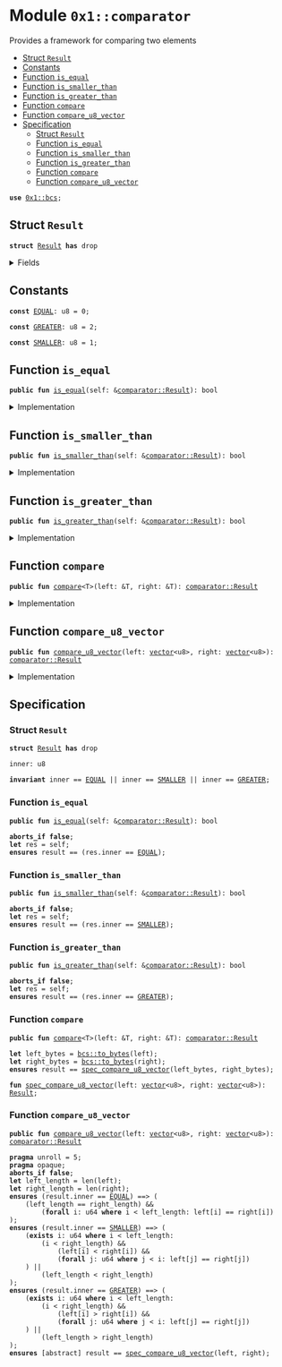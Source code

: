 
<a id="0x1_comparator"></a>

# Module `0x1::comparator`

Provides a framework for comparing two elements


-  [Struct `Result`](#0x1_comparator_Result)
-  [Constants](#@Constants_0)
-  [Function `is_equal`](#0x1_comparator_is_equal)
-  [Function `is_smaller_than`](#0x1_comparator_is_smaller_than)
-  [Function `is_greater_than`](#0x1_comparator_is_greater_than)
-  [Function `compare`](#0x1_comparator_compare)
-  [Function `compare_u8_vector`](#0x1_comparator_compare_u8_vector)
-  [Specification](#@Specification_1)
    -  [Struct `Result`](#@Specification_1_Result)
    -  [Function `is_equal`](#@Specification_1_is_equal)
    -  [Function `is_smaller_than`](#@Specification_1_is_smaller_than)
    -  [Function `is_greater_than`](#@Specification_1_is_greater_than)
    -  [Function `compare`](#@Specification_1_compare)
    -  [Function `compare_u8_vector`](#@Specification_1_compare_u8_vector)


<pre><code><b>use</b> <a href="../../move-stdlib/doc/bcs.md#0x1_bcs">0x1::bcs</a>;
</code></pre>



<a id="0x1_comparator_Result"></a>

## Struct `Result`



<pre><code><b>struct</b> <a href="comparator.md#0x1_comparator_Result">Result</a> <b>has</b> drop
</code></pre>



<details>
<summary>Fields</summary>


<dl>
<dt>
<code>inner: u8</code>
</dt>
<dd>

</dd>
</dl>


</details>

<a id="@Constants_0"></a>

## Constants


<a id="0x1_comparator_EQUAL"></a>



<pre><code><b>const</b> <a href="comparator.md#0x1_comparator_EQUAL">EQUAL</a>: u8 = 0;
</code></pre>



<a id="0x1_comparator_GREATER"></a>



<pre><code><b>const</b> <a href="comparator.md#0x1_comparator_GREATER">GREATER</a>: u8 = 2;
</code></pre>



<a id="0x1_comparator_SMALLER"></a>



<pre><code><b>const</b> <a href="comparator.md#0x1_comparator_SMALLER">SMALLER</a>: u8 = 1;
</code></pre>



<a id="0x1_comparator_is_equal"></a>

## Function `is_equal`



<pre><code><b>public</b> <b>fun</b> <a href="comparator.md#0x1_comparator_is_equal">is_equal</a>(self: &<a href="comparator.md#0x1_comparator_Result">comparator::Result</a>): bool
</code></pre>



<details>
<summary>Implementation</summary>


<pre><code><b>public</b> <b>fun</b> <a href="comparator.md#0x1_comparator_is_equal">is_equal</a>(self: &<a href="comparator.md#0x1_comparator_Result">Result</a>): bool {
    self.inner == <a href="comparator.md#0x1_comparator_EQUAL">EQUAL</a>
}
</code></pre>



</details>

<a id="0x1_comparator_is_smaller_than"></a>

## Function `is_smaller_than`



<pre><code><b>public</b> <b>fun</b> <a href="comparator.md#0x1_comparator_is_smaller_than">is_smaller_than</a>(self: &<a href="comparator.md#0x1_comparator_Result">comparator::Result</a>): bool
</code></pre>



<details>
<summary>Implementation</summary>


<pre><code><b>public</b> <b>fun</b> <a href="comparator.md#0x1_comparator_is_smaller_than">is_smaller_than</a>(self: &<a href="comparator.md#0x1_comparator_Result">Result</a>): bool {
    self.inner == <a href="comparator.md#0x1_comparator_SMALLER">SMALLER</a>
}
</code></pre>



</details>

<a id="0x1_comparator_is_greater_than"></a>

## Function `is_greater_than`



<pre><code><b>public</b> <b>fun</b> <a href="comparator.md#0x1_comparator_is_greater_than">is_greater_than</a>(self: &<a href="comparator.md#0x1_comparator_Result">comparator::Result</a>): bool
</code></pre>



<details>
<summary>Implementation</summary>


<pre><code><b>public</b> <b>fun</b> <a href="comparator.md#0x1_comparator_is_greater_than">is_greater_than</a>(self: &<a href="comparator.md#0x1_comparator_Result">Result</a>): bool {
    self.inner == <a href="comparator.md#0x1_comparator_GREATER">GREATER</a>
}
</code></pre>



</details>

<a id="0x1_comparator_compare"></a>

## Function `compare`



<pre><code><b>public</b> <b>fun</b> <a href="comparator.md#0x1_comparator_compare">compare</a>&lt;T&gt;(left: &T, right: &T): <a href="comparator.md#0x1_comparator_Result">comparator::Result</a>
</code></pre>



<details>
<summary>Implementation</summary>


<pre><code><b>public</b> <b>fun</b> <a href="comparator.md#0x1_comparator_compare">compare</a>&lt;T&gt;(left: &T, right: &T): <a href="comparator.md#0x1_comparator_Result">Result</a> {
    <b>let</b> left_bytes = <a href="../../move-stdlib/doc/bcs.md#0x1_bcs_to_bytes">bcs::to_bytes</a>(left);
    <b>let</b> right_bytes = <a href="../../move-stdlib/doc/bcs.md#0x1_bcs_to_bytes">bcs::to_bytes</a>(right);

    <a href="comparator.md#0x1_comparator_compare_u8_vector">compare_u8_vector</a>(left_bytes, right_bytes)
}
</code></pre>



</details>

<a id="0x1_comparator_compare_u8_vector"></a>

## Function `compare_u8_vector`



<pre><code><b>public</b> <b>fun</b> <a href="comparator.md#0x1_comparator_compare_u8_vector">compare_u8_vector</a>(left: <a href="../../move-stdlib/doc/vector.md#0x1_vector">vector</a>&lt;u8&gt;, right: <a href="../../move-stdlib/doc/vector.md#0x1_vector">vector</a>&lt;u8&gt;): <a href="comparator.md#0x1_comparator_Result">comparator::Result</a>
</code></pre>



<details>
<summary>Implementation</summary>


<pre><code><b>public</b> <b>fun</b> <a href="comparator.md#0x1_comparator_compare_u8_vector">compare_u8_vector</a>(left: <a href="../../move-stdlib/doc/vector.md#0x1_vector">vector</a>&lt;u8&gt;, right: <a href="../../move-stdlib/doc/vector.md#0x1_vector">vector</a>&lt;u8&gt;): <a href="comparator.md#0x1_comparator_Result">Result</a> {
    <b>let</b> left_length = <a href="../../move-stdlib/doc/vector.md#0x1_vector_length">vector::length</a>(&left);
    <b>let</b> right_length = <a href="../../move-stdlib/doc/vector.md#0x1_vector_length">vector::length</a>(&right);

    <b>let</b> idx = 0;

    <b>while</b> (idx &lt; left_length && idx &lt; right_length) {
        <b>let</b> left_byte = *<a href="../../move-stdlib/doc/vector.md#0x1_vector_borrow">vector::borrow</a>(&left, idx);
        <b>let</b> right_byte = *<a href="../../move-stdlib/doc/vector.md#0x1_vector_borrow">vector::borrow</a>(&right, idx);

        <b>if</b> (left_byte &lt; right_byte) {
            <b>return</b> <a href="comparator.md#0x1_comparator_Result">Result</a> { inner: <a href="comparator.md#0x1_comparator_SMALLER">SMALLER</a> }
        } <b>else</b> <b>if</b> (left_byte &gt; right_byte) {
            <b>return</b> <a href="comparator.md#0x1_comparator_Result">Result</a> { inner: <a href="comparator.md#0x1_comparator_GREATER">GREATER</a> }
        };
        idx = idx + 1;
    };

    <b>if</b> (left_length &lt; right_length) {
        <a href="comparator.md#0x1_comparator_Result">Result</a> { inner: <a href="comparator.md#0x1_comparator_SMALLER">SMALLER</a> }
    } <b>else</b> <b>if</b> (left_length &gt; right_length) {
        <a href="comparator.md#0x1_comparator_Result">Result</a> { inner: <a href="comparator.md#0x1_comparator_GREATER">GREATER</a> }
    } <b>else</b> {
        <a href="comparator.md#0x1_comparator_Result">Result</a> { inner: <a href="comparator.md#0x1_comparator_EQUAL">EQUAL</a> }
    }
}
</code></pre>



</details>

<a id="@Specification_1"></a>

## Specification


<a id="@Specification_1_Result"></a>

### Struct `Result`


<pre><code><b>struct</b> <a href="comparator.md#0x1_comparator_Result">Result</a> <b>has</b> drop
</code></pre>



<dl>
<dt>
<code>inner: u8</code>
</dt>
<dd>

</dd>
</dl>



<pre><code><b>invariant</b> inner == <a href="comparator.md#0x1_comparator_EQUAL">EQUAL</a> || inner == <a href="comparator.md#0x1_comparator_SMALLER">SMALLER</a> || inner == <a href="comparator.md#0x1_comparator_GREATER">GREATER</a>;
</code></pre>



<a id="@Specification_1_is_equal"></a>

### Function `is_equal`


<pre><code><b>public</b> <b>fun</b> <a href="comparator.md#0x1_comparator_is_equal">is_equal</a>(self: &<a href="comparator.md#0x1_comparator_Result">comparator::Result</a>): bool
</code></pre>




<pre><code><b>aborts_if</b> <b>false</b>;
<b>let</b> res = self;
<b>ensures</b> result == (res.inner == <a href="comparator.md#0x1_comparator_EQUAL">EQUAL</a>);
</code></pre>



<a id="@Specification_1_is_smaller_than"></a>

### Function `is_smaller_than`


<pre><code><b>public</b> <b>fun</b> <a href="comparator.md#0x1_comparator_is_smaller_than">is_smaller_than</a>(self: &<a href="comparator.md#0x1_comparator_Result">comparator::Result</a>): bool
</code></pre>




<pre><code><b>aborts_if</b> <b>false</b>;
<b>let</b> res = self;
<b>ensures</b> result == (res.inner == <a href="comparator.md#0x1_comparator_SMALLER">SMALLER</a>);
</code></pre>



<a id="@Specification_1_is_greater_than"></a>

### Function `is_greater_than`


<pre><code><b>public</b> <b>fun</b> <a href="comparator.md#0x1_comparator_is_greater_than">is_greater_than</a>(self: &<a href="comparator.md#0x1_comparator_Result">comparator::Result</a>): bool
</code></pre>




<pre><code><b>aborts_if</b> <b>false</b>;
<b>let</b> res = self;
<b>ensures</b> result == (res.inner == <a href="comparator.md#0x1_comparator_GREATER">GREATER</a>);
</code></pre>



<a id="@Specification_1_compare"></a>

### Function `compare`


<pre><code><b>public</b> <b>fun</b> <a href="comparator.md#0x1_comparator_compare">compare</a>&lt;T&gt;(left: &T, right: &T): <a href="comparator.md#0x1_comparator_Result">comparator::Result</a>
</code></pre>




<pre><code><b>let</b> left_bytes = <a href="../../move-stdlib/doc/bcs.md#0x1_bcs_to_bytes">bcs::to_bytes</a>(left);
<b>let</b> right_bytes = <a href="../../move-stdlib/doc/bcs.md#0x1_bcs_to_bytes">bcs::to_bytes</a>(right);
<b>ensures</b> result == <a href="comparator.md#0x1_comparator_spec_compare_u8_vector">spec_compare_u8_vector</a>(left_bytes, right_bytes);
</code></pre>




<a id="0x1_comparator_spec_compare_u8_vector"></a>


<pre><code><b>fun</b> <a href="comparator.md#0x1_comparator_spec_compare_u8_vector">spec_compare_u8_vector</a>(left: <a href="../../move-stdlib/doc/vector.md#0x1_vector">vector</a>&lt;u8&gt;, right: <a href="../../move-stdlib/doc/vector.md#0x1_vector">vector</a>&lt;u8&gt;): <a href="comparator.md#0x1_comparator_Result">Result</a>;
</code></pre>



<a id="@Specification_1_compare_u8_vector"></a>

### Function `compare_u8_vector`


<pre><code><b>public</b> <b>fun</b> <a href="comparator.md#0x1_comparator_compare_u8_vector">compare_u8_vector</a>(left: <a href="../../move-stdlib/doc/vector.md#0x1_vector">vector</a>&lt;u8&gt;, right: <a href="../../move-stdlib/doc/vector.md#0x1_vector">vector</a>&lt;u8&gt;): <a href="comparator.md#0x1_comparator_Result">comparator::Result</a>
</code></pre>




<pre><code><b>pragma</b> unroll = 5;
<b>pragma</b> opaque;
<b>aborts_if</b> <b>false</b>;
<b>let</b> left_length = len(left);
<b>let</b> right_length = len(right);
<b>ensures</b> (result.inner == <a href="comparator.md#0x1_comparator_EQUAL">EQUAL</a>) ==&gt; (
    (left_length == right_length) &&
        (<b>forall</b> i: u64 <b>where</b> i &lt; left_length: left[i] == right[i])
);
<b>ensures</b> (result.inner == <a href="comparator.md#0x1_comparator_SMALLER">SMALLER</a>) ==&gt; (
    (<b>exists</b> i: u64 <b>where</b> i &lt; left_length:
        (i &lt; right_length) &&
            (left[i] &lt; right[i]) &&
            (<b>forall</b> j: u64 <b>where</b> j &lt; i: left[j] == right[j])
    ) ||
        (left_length &lt; right_length)
);
<b>ensures</b> (result.inner == <a href="comparator.md#0x1_comparator_GREATER">GREATER</a>) ==&gt; (
    (<b>exists</b> i: u64 <b>where</b> i &lt; left_length:
        (i &lt; right_length) &&
            (left[i] &gt; right[i]) &&
            (<b>forall</b> j: u64 <b>where</b> j &lt; i: left[j] == right[j])
    ) ||
        (left_length &gt; right_length)
);
<b>ensures</b> [abstract] result == <a href="comparator.md#0x1_comparator_spec_compare_u8_vector">spec_compare_u8_vector</a>(left, right);
</code></pre>


[move-book]: https://nabob.dev/move/book/SUMMARY
